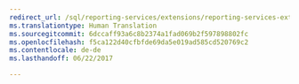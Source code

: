 ```yaml
---
redirect_url: /sql/reporting-services/extensions/reporting-services-extension-library
ms.translationtype: Human Translation
ms.sourcegitcommit: 6dccaff93a6c8b2374a1fad069b2f597898802fc
ms.openlocfilehash: f5ca122d40cfbfde69da5e019ad585cd520769c2
ms.contentlocale: de-de
ms.lasthandoff: 06/22/2017

---
```


